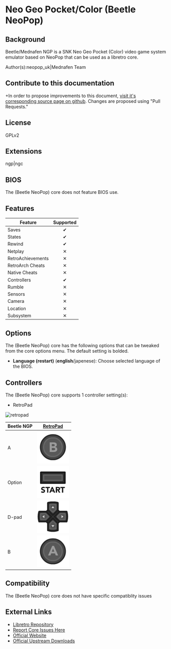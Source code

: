 # Neo Geo Pocket/Color (Beetle NeoPop)

## Background

Beetle/Mednafen NGP is a SNK Neo Geo Pocket (Color) video game system emulator based on NeoPop that can be used as a libretro core.

Author(s):neopop_uk|Mednafen Team

## Contribute to this documentation

+In order to propose improvements to this document, [visit it's corresponding source page on github](https://github.com/libretro/docs/tree/master/docs/library/beetle_ngp.md). Changes are proposed using "Pull Requests."


## License

GPLv2

## Extensions

ngp|ngc

## BIOS

The (Beetle NeoPop) core does not feature BIOS use.

## Features

| Feature           | Supported |
|-------------------|:---------:|
| Saves             | ✔         |
| States            | ✔         |
| Rewind            | ✔         |
| Netplay           | ✕         |
| RetroAchievements | ✕         |
| RetroArch Cheats  | ✕         |
| Native Cheats     | ✕         |
| Controllers       | ✔         |
| Rumble            | ✕         |
| Sensors           | ✕         |
| Camera            | ✕         |
| Location          | ✕         |
| Subsystem         | ✕         |

## Options

The (Beetle NeoPop) core has the following options that can be tweaked from the core options menu. The default setting is bolded.

- **Language (restart)** (**english**/japenese): Choose selected language of the BIOS.

## Controllers

The (Beetle NeoPop) core supports 1 controller setting(s):

* RetroPad

![retropad](images/controllers/retropad.png)

| Beetle NGP| [RetroPad](RetroPad)                                           |
|-----------|----------------------------------------------------------------|
| A         | ![RetroPad_B](images/RetroPad/Retro_B_Round.png)               |
| Option    | ![RetroPad_Start](images/RetroPad/Retro_Start.png)             |
| D-pad     | ![RetroPad_Dpad](images/RetroPad/Retro_Dpad.png)               |
| B         | ![RetroPad_A](images/RetroPad/Retro_A_Round.png)               |


## Compatibility

The (Beetle NeoPop) core does not have specific compatiblity issues

## External Links

* [Libretro Repository](https://github.com/libretro/beetle-ngp-libretro)
* [Report Core Issues Here](https://github.com/libretro/libretro-meta)
* [Official Website](http://mednafen.sourceforge.net/)
* [Official Upstream Downloads](https://mednafen.github.io/releases/)
